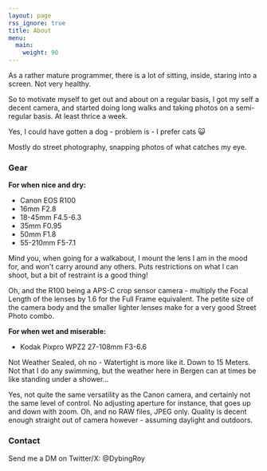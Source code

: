 ```yaml
---
layout: page
rss_ignore: true
title: About
menu:
  main:
    weight: 90
---
```


As a rather mature programmer, there is a lot of sitting, inside, staring into a screen. Not very healthy.

So to motivate myself to get out and about on a regular basis, I got my self a decent camera, and started doing long walks and taking photos on a semi-regular basis. At least thrice a week.

Yes, I could have gotten a dog - problem is - I prefer cats 😺

Mostly do street photography, snapping photos of what catches my eye.

### Gear

**For when nice and dry:**

- Canon EOS R100
- 16mm F2.8
- 18-45mm F4.5-6.3
- 35mm F0.95
- 50mm F1.8
- 55-210mm F5-7.1

Mind you, when going for a walkabout, I mount the lens I am in the mood for, and won't carry around any others. Puts restrictions on what I can shoot, but a bit of restraint is a good thing!

Oh, and the R100 being a APS-C crop sensor camera - multiply the Focal Length of the lenses by 1.6 for the Full Frame equivalent. The petite size of the camera body and the smaller lighter lenses make for a very good Street Photo combo.

**For when wet and miserable:**

- Kodak Pixpro WPZ2 27-108mm F3-6.6

Not Weather Sealed, oh no - Watertight is more like it. Down to 15 Meters. Not that I do any swimming, but the weather here in Bergen can at times be like standing under a shower...

Yes, not quite the same versatility as the Canon camera, and certainly not the same level of control. No adjusting aperture for instance, that goes up and down with zoom. Oh, and no RAW files, JPEG only. Quality is decent enough straight out of camera however - assuming daylight and outdoors.

### Contact

Send me a DM on Twitter/X: @DybingRoy
